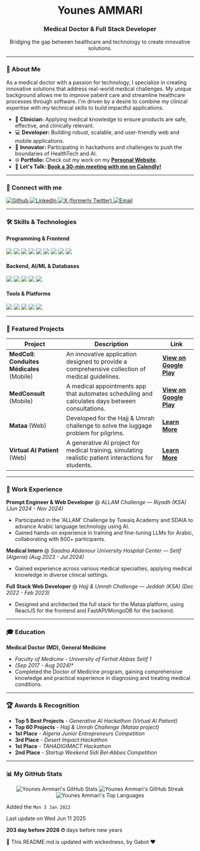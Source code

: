 
<div align="center">
  <h1><b>Younes AMMARI</b></h1>
  <h3>Medical Doctor & Full Stack Developer</h3>
  <p>Bridging the gap between healthcare and technology to create innovative solutions.</p>
</div>

---

### 👋 About Me

As a medical doctor with a passion for technology, I specialize in creating innovative solutions that address real-world medical challenges. My unique background allows me to improve patient care and streamline healthcare processes through software. I'm driven by a desire to combine my clinical expertise with my technical skills to build impactful applications.

- 🏥 **Clinician:** Applying medical knowledge to ensure products are safe, effective, and clinically relevant.
- 💻 **Developer:** Building robust, scalable, and user-friendly web and mobile applications.
- 🚀 **Innovator:** Participating in hackathons and challenges to push the boundaries of HealthTech and AI.
- 🌐 **Portfolio:** Check out my work on my [**Personal Website**](https://younes-ammari.github.io/).
- 📅 **Let's Talk:** [**Book a 30-min meeting with me on Calendly!**](https://calendly.com/dev-younes-ammari/30min)

---

### 🤝 Connect with me

<!-- ❗ UPDATE THE PLACEHOLDER LINKS BELOW -->
<p align="left">
  <a href="https://github.com/younes-ammari" target="_blank">
    <img alt="Github" src="https://img.shields.io/badge/GitHub-100000?style=for-the-badge&logo=github&logoColor=white" />
  </a>
  <a href="https://www.linkedin.com/in/younes-ammari/" target="_blank">
    <img alt="LinkedIn" src="https://img.shields.io/badge/LinkedIn-0077B5?style=for-the-badge&logo=linkedin&logoColor=white" />
  </a>
  <a href="https://x.com/younes_ammari99" target="_blank">
    <img alt="X (formerly Twitter)" src="https://img.shields.io/badge/X-000000?style=for-the-badge&logo=x&logoColor=white" />
  </a>
  <a href="mailto:dev.younes.ammari@gmail.com">
    <img alt="Email" src="https://img.shields.io/badge/Email-D14836?style=for-the-badge&logo=gmail&logoColor=white" />
  </a>
</p>

---

### 🛠️ Skills & Technologies

#### Programming & Frontend
<p align="left">
  <img src="https://img.shields.io/badge/Python-3776AB?style=for-the-badge&logo=python&logoColor=white" />
  <img src="https://img.shields.io/badge/JavaScript-F7DF1E?style=for-the-badge&logo=javascript&logoColor=black" />
  <img src="https://img.shields.io/badge/React-20232A?style=for-the-badge&logo=react&logoColor=61DAFB" />
  <img src="https://img.shields.io/badge/Next.js-000000?style=for-the-badge&logo=nextdotjs&logoColor=white" />
  <img src="https://img.shields.io/badge/React_Native-20232A?style=for-the-badge&logo=react&logoColor=61DAFB" />
  <img src="https://img.shields.io/badge/Electron-2B2E3A?style=for-the-badge&logo=electron&logoColor=9FEAF9" />
  <img src="https://img.shields.io/badge/HTML5-E34F26?style=for-the-badge&logo=html5&logoColor=white" />
  <img src="https://img.shields.io/badge/CSS3-1572B6?style=for-the-badge&logo=css3&logoColor=white" />
  <img src="https://img.shields.io/badge/Tailwind_CSS-38B2AC?style=for-the-badge&logo=tailwind-css&logoColor=white" />
</p>

#### Backend, AI/ML & Databases
<p align="left">
  <img src="https://img.shields.io/badge/Node.js-339933?style=for-the-badge&logo=nodedotjs&logoColor=white" />
  <img src="https://img.shields.io/badge/FastAPI-009688?style=for-the-badge&logo=fastapi&logoColor=white" />
  <img src="https://img.shields.io/badge/MongoDB-4EA94B?style=for-the-badge&logo=mongodb&logoColor=white" />
  <img src="https://img.shields.io/badge/Machine_Learning-FF6F00?style=for-the-badge&logo=tensorflow&logoColor=white" />
  <img src="https://img.shields.io/badge/scikit--learn-F7931E?style=for-the-badge&logo=scikit-learn&logoColor=white" />
</p>

#### Tools & Platforms
<p align="left">
  <img src="https://img.shields.io/badge/GIT-E44C30?style=for-the-badge&logo=git&logoColor=white" />
  <img src="https://img.shields.io/badge/Docker-2496ED?style=for-the-badge&logo=docker&logoColor=white" />
  <img src="https://img.shields.io/badge/VS_Code-0078D4?style=for-the-badge&logo=visual%20studio%20code&logoColor=white" />
  <img src="https://img.shields.io/badge/Figma-F24E1E?style=for-the-badge&logo=figma&logoColor=white" />
  <img src="https://img.shields.io/badge/Postman-FF6C37?style=for-the-badge&logo=Postman&logoColor=white" />
</p>

---

### 🚀 Featured Projects

| Project                                     | Description                                                                                          | Link                                                                                                                            |
| ------------------------------------------- | ---------------------------------------------------------------------------------------------------- | ------------------------------------------------------------------------------------------------------------------------------- |
| **MedColl: Conduites Médicales** (Mobile)   | An innovative application designed to provide a comprehensive collection of medical guidelines.        | [**View on Google Play**](https://play.google.com/store/apps/details?id=com.younesammari.medcoll)                               |
| **MedConsult** (Mobile)                     | A medical appointments app that automates scheduling and calculates days between consultations.        | [**View on Google Play**](https://play.google.com/store/apps/details?id=com.younesammari.medconsult)                             |
| **Mataa** (Web)                             | Developed for the Hajj & Umrah challenge to solve the luggage problem for pilgrims.                    | [**Learn More**](https://younes-ammari.github.io/) <!-- Replace with direct project link if available -->                       |
| **Virtual AI Patient** (Web)                | A generative AI project for medical training, simulating realistic patient interactions for students.  | [**Learn More**](https://younes-ammari.github.io/) <!-- Replace with direct project link if available -->                       |

---

### 💼 Work Experience

**Prompt Engineer & Web Developer** @ _ALLAM Challenge — Riyadh (KSA)_
*_(Jun 2024 - Nov 2024)_*
- Participated in the 'ALLAM' Challenge by Tuwaiq Academy and SDAIA to advance Arabic language technology using AI.
- Gained hands-on experience in training and fine-tuning LLMs for Arabic, collaborating with 600+ participants.

**Medical Intern** @ _Saadna Abdenour University Hospital Center — Setif (Algeria)_
*_(Aug 2023 - Jul 2024)_*
- Gained experience across various medical specialties, applying medical knowledge in diverse clinical settings.

**Full Stack Web Developer** @ _Hajj & Umrah Challenge — Jeddah (KSA)_
*_(Dec 2022 - Feb 2023)_*
- Designed and architected the full stack for the Mataa platform, using ReactJS for the frontend and FastAPI/MongoDB for the backend.

---

### 🎓 Education

**Medical Doctor (MD), General Medicine**
- _Faculty of Medicine - University of Ferhat Abbas Setif 1_
- _(Sep 2017 - Aug 2024)_*
- Completed the Doctor of Medicine program, gaining comprehensive knowledge and practical experience in diagnosing and treating medical conditions.

---

### 🏆 Awards & Recognition

- **Top 5 Best Projects** - _Generative AI Hackathon (Virtual AI Patient)_
- **Top 60 Projects** - _Hajj & Umrah Challenge (Mataa project)_
- **1st Place** - _Algeria Junior Entrepreneurs Competition_
- **3rd Place** - _Desert Impact Hackathon_
- **1st Place** - _TAHADIGIMACT Hackathon_
- **2nd Place** - _Startup Weekend Sidi Bel-Abbes Competition_

---

### 📊 My GitHub Stats

<p align="center">
  <img src="https://github-readme-stats.vercel.app/api?username=younes-ammari&show_icons=true&theme=radical&hide_border=true&include_all_commits=true&count_private=true" alt="Younes Ammari's GitHub Stats" />
  <img src="https://github-readme-streak-stats.herokuapp.com/?user=younes-ammari&theme=radical&hide_border=true" alt="Younes Ammari's GitHub Streak" />
  <img src="https://github-readme-stats.vercel.app/api/top-langs/?username=younes-ammari&layout=compact&theme=radical&hide_border=true&include_all_commits=true&count_private=true&langs_count=8" alt="Younes Ammari's Top Languages" />
</p>

Added the `Mon 3 Jan 2022`

Last update on Wed Jun 11 2025

**203 day before 2026 ⏱** days before new years

🤖 This README.md is updated with wickedness, by Gabot ❤️
